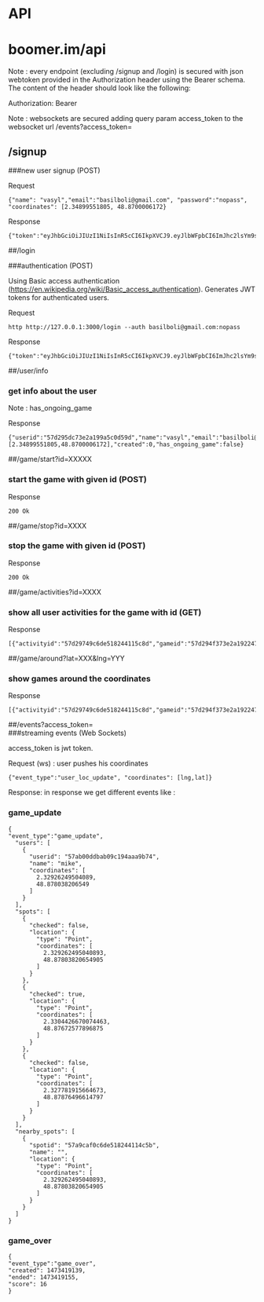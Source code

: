# API

# boomer.im/api

Note : every endpoint (excluding /signup and /login) is secured with json webtoken provided in the Authorization header using the Bearer schema. The content of the header should look like the following:

Authorization: Bearer <token>

Note : websockets are secured adding query param access_token to the websocket url
/events?access_token=<token>

## /signup 

###new user signup (POST)

Request

```
{"name": "vasyl","email":"basilboli@gmail.com", "password":"nopass",  "coordinates": [2.34899551805, 48.8700006172}

```

Response

```
{"token":"eyJhbGciOiJIUzI1NiIsInR5cCI6IkpXVCJ9.eyJlbWFpbCI6ImJhc2lsYm9saUBnbWFpbC5jb20iLCJleHAiOjE0NzM2Nzc5MTYsImlhdCI6MTQ3MzQxODcxNiwiaXNzIjoiYXV0aC5zZXJ2aWNlIiwic3ViIjoiNTdkMjk1ZGM3M2UyYTE5OWE1YzBkNTlkIn0.tTgIeFzbw0yUNdxVhSWxHySHtJvSBWME4pROjU5pFXk"}

```


##/login  

###authentication (POST)

Using Basic access authentication 
(https://en.wikipedia.org/wiki/Basic_access_authentication). Generates JWT tokens for authenticated users.

Request 
```
http http://127.0.0.1:3000/login --auth basilboli@gmail.com:nopass
```

Response

```
{"token":"eyJhbGciOiJIUzI1NiIsInR5cCI6IkpXVCJ9.eyJlbWFpbCI6ImJhc2lsYm9saUBnbWFpbC5jb20iLCJleHAiOjE0NzM2Nzc5MTYsImlhdCI6MTQ3MzQxODcxNiwiaXNzIjoiYXV0aC5zZXJ2aWNlIiwic3ViIjoiNTdkMjk1ZGM3M2UyYTE5OWE1YzBkNTlkIn0.tTgIeFzbw0yUNdxVhSWxHySHtJvSBWME4pROjU5pFXk"}
```

##/user/info

### get info about the user

Note : has_ongoing_game 

Response
```
{"userid":"57d295dc73e2a199a5c0d59d","name":"vasyl","email":"basilboli@gmail.com","coordinates":[2.34899551805,48.8700006172],"created":0,"has_ongoing_game":false}
```

##/game/start?id=XXXXX

### start the game with given id (POST)


Response

```
200 Ok

```

##/game/stop?id=XXXX

### stop the game with given id (POST)


Response

```
200 Ok

```

##/game/activities?id=XXXX

### show all user activities for the game  with id (GET)

Response

```
[{"activityid":"57d29749c6de518244115c8d","gameid":"57d294f373e2a19224753c52","userid":"57d295dc73e2a199a5c0d59d","started":1473419081,"ended":1473419230,"status":1}]

```

##/game/around?lat=XXX&lng=YYY

### show games around the coordinates 


Response

```
[{"activityid":"57d29749c6de518244115c8d","gameid":"57d294f373e2a19224753c52","userid":"57d295dc73e2a199a5c0d59d","started":1473419081,"ended":1473419230,"status":1}]

```


##/events?access_token=<token>  
###streaming  events (Web Sockets)

access_token is jwt token.


Request (ws) : user pushes his coordinates 

```
{"event_type":"user_loc_update", "coordinates": [lng,lat]}

```

Response: in response we get different events like :


### game_update


```
{
"event_type":"game_update",
  "users": [
    {
      "userid": "57ab00ddbab09c194aaa9b74",
      "name": "mike",
      "coordinates": [
        2.32926249504089,
        48.878038206549
      ]
    }
  ],
  "spots": [
    {
      "checked": false,
      "location": {
        "type": "Point",
        "coordinates": [
          2.329262495040893,
          48.87803820654905
        ]
      }
    },
    {
      "checked": true,
      "location": {
        "type": "Point",
        "coordinates": [
          2.3304426670074463,
          48.87672577896875
        ]
      }
    },
    {
      "checked": false,
      "location": {
        "type": "Point",
        "coordinates": [
          2.327781915664673,
          48.87876496614797
        ]
      }
    }
  ],
  "nearby_spots": [
    {
      "spotid": "57a9caf0c6de518244114c5b",
      "name": "",
      "location": {
        "type": "Point",
        "coordinates": [
          2.329262495040893,
          48.87803820654905
        ]
      }
    }
  ]
}
```


### game_over


```
{
"event_type":"game_over",
"created": 1473419139,
"ended": 1473419155,
"score": 16
}
```
